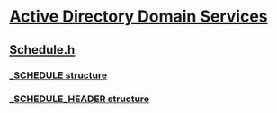 # [Active Directory Domain Services](../_ad/index.md)
## [Schedule.h](index.md)
### [_SCHEDULE structure](../schedule/ns-schedule-_schedule.md)
### [_SCHEDULE_HEADER structure](../schedule/ns-schedule-_schedule_header.md)
